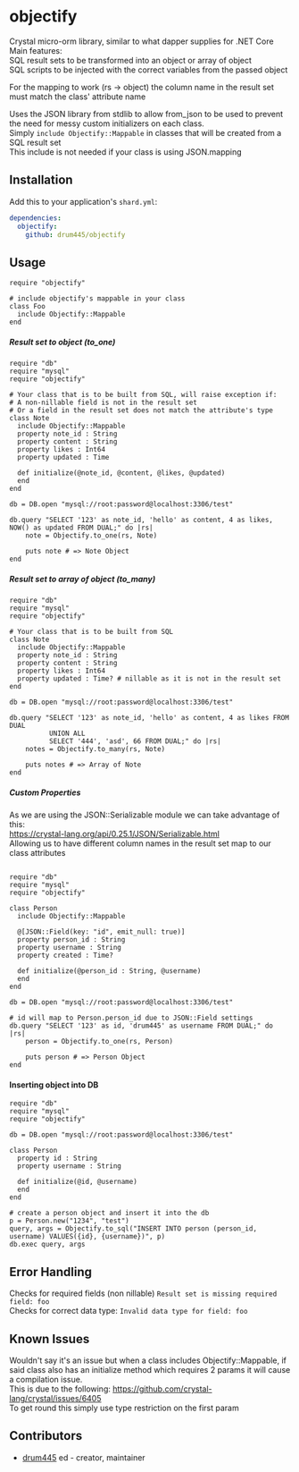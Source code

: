 # objectify

Crystal micro-orm library, similar to what dapper supplies for .NET Core  
Main features:  
	SQL result sets to be transformed into an object or array of object  
	SQL scripts to be injected with the correct variables from the passed object  

For the mapping to work (rs -> object) the column name in the result set must match the class' attribute name

Uses the JSON library from stdlib to allow from_json to be used to prevent the need for messy custom initializers on each class.  
Simply ```include Objectify::Mappable``` in classes that will be created from a SQL result set  
This include is not needed if your class is using JSON.mapping  

## Installation

Add this to your application's `shard.yml`:

```yaml
dependencies:
  objectify:
    github: drum445/objectify
```

## Usage

```crystal
require "objectify"

# include objectify's mappable in your class
class Foo
  include Objectify::Mappable
end
```

##### Result set to object (to_one)
```crystal
require "db"
require "mysql"
require "objectify"

# Your class that is to be built from SQL, will raise exception if:
# A non-nillable field is not in the result set 
# Or a field in the result set does not match the attribute's type
class Note
  include Objectify::Mappable
  property note_id : String
  property content : String
  property likes : Int64
  property updated : Time

  def initialize(@note_id, @content, @likes, @updated)
  end  
end

db = DB.open "mysql://root:password@localhost:3306/test"

db.query "SELECT '123' as note_id, 'hello' as content, 4 as likes, NOW() as updated FROM DUAL;" do |rs|
    note = Objectify.to_one(rs, Note)

    puts note # => Note Object
end
```

##### Result set to array of object (to_many)
```crystal
require "db"
require "mysql"
require "objectify"

# Your class that is to be built from SQL
class Note
  include Objectify::Mappable
  property note_id : String
  property content : String
  property likes : Int64
  property updated : Time? # nillable as it is not in the result set
end

db = DB.open "mysql://root:password@localhost:3306/test"

db.query "SELECT '123' as note_id, 'hello' as content, 4 as likes FROM DUAL
          UNION ALL
          SELECT '444', 'asd', 66 FROM DUAL;" do |rs|
    notes = Objectify.to_many(rs, Note)

    puts notes # => Array of Note
end

```

##### Custom Properties
As we are using the JSON::Serializable module we can take advantage of this:  
https://crystal-lang.org/api/0.25.1/JSON/Serializable.html  
Allowing us to have different column names in the result set map to our class attributes  

```crystal

require "db"
require "mysql"
require "objectify"

class Person
  include Objectify::Mappable
  
  @[JSON::Field(key: "id", emit_null: true)]
  property person_id : String
  property username : String
  property created : Time?

  def initialize(@person_id : String, @username)
  end  
end

db = DB.open "mysql://root:password@localhost:3306/test"

# id will map to Person.person_id due to JSON::Field settings
db.query "SELECT '123' as id, 'drum445' as username FROM DUAL;" do |rs|
    person = Objectify.to_one(rs, Person)

    puts person # => Person Object
end
```

#### Inserting object into DB
```crystal
require "db"
require "mysql"
require "objectify"

db = DB.open "mysql://root:password@localhost:3306/test"

class Person
  property id : String
  property username : String

  def initialize(@id, @username)
  end
end

# create a person object and insert it into the db
p = Person.new("1234", "test")
query, args = Objectify.to_sql("INSERT INTO person (person_id, username) VALUES({id}, {username})", p)
db.exec query, args
```
## Error Handling
Checks for required fields (non nillable) ```Result set is missing required field: foo```  
Checks for correct data type: ```Invalid data type for field: foo```  

## Known Issues
Wouldn't say it's an issue but when a class includes Objectify::Mappable, if said class also has an initialize method which requires 2 params it will cause a compilation issue.  
This is due to the following: https://github.com/crystal-lang/crystal/issues/6405  
To get round this simply use type restriction on the first param  


## Contributors

- [drum445](https://github.com/drum445) ed - creator, maintainer
